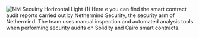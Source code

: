 
![NM Secuirty Horizontal Light (1)](https://github.com/NethermindEth/PublicAuditReports/assets/114106639/4136a418-d0e7-46eb-9c35-b36ca67e96d3)
Here e you can find the smart contract audit reports carried out by Nethermind Security, the security arm of Nethermind. The team uses manual inspection and automated analysis tools when performing security audits on Solidity and Cairo smart contracts.
